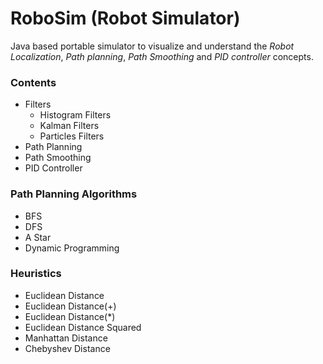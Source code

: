 # RoboSim (Robot Simulator)

Java based portable simulator to visualize and understand the *Robot Localization*, *Path planning*, *Path Smoothing* and *PID controller* concepts.

### Contents
* Filters
  * Histogram Filters
  * Kalman Filters
  * Particles Filters
* Path Planning
* Path Smoothing
* PID Controller

### Path Planning Algorithms

* BFS
* DFS
* A Star
* Dynamic Programming

### Heuristics

* Euclidean Distance
* Euclidean Distance(+)
* Euclidean Distance(*)
* Euclidean Distance Squared
* Manhattan Distance
* Chebyshev Distance
